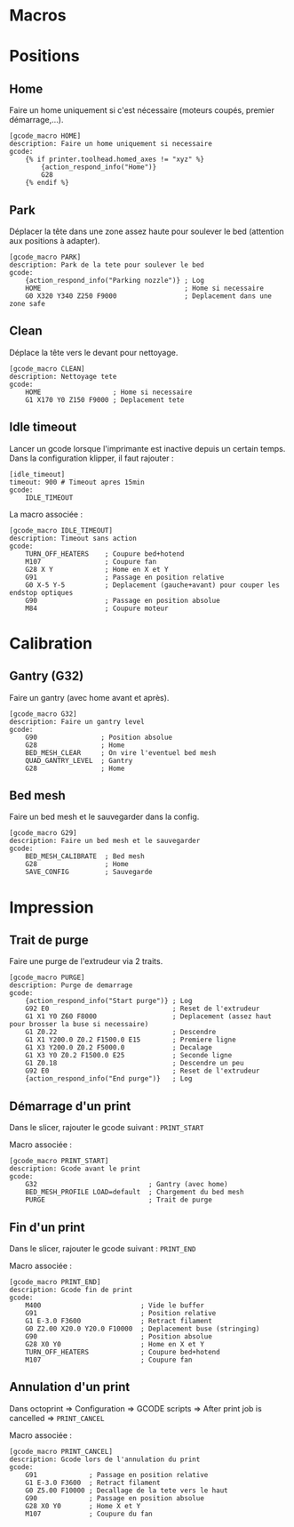 Macros
=======


# Positions


## Home

Faire un home uniquement si c'est nécessaire (moteurs coupés, premier démarrage,...).

```
[gcode_macro HOME]
description: Faire un home uniquement si necessaire
gcode:
    {% if printer.toolhead.homed_axes != "xyz" %}
        {action_respond_info("Home")}
        G28
    {% endif %}
```


## Park

Déplacer la tête dans une zone assez haute pour soulever le bed (attention aux positions à adapter).

```
[gcode_macro PARK]
description: Park de la tete pour soulever le bed
gcode:
    {action_respond_info("Parking nozzle")} ; Log
    HOME                                    ; Home si necessaire
    G0 X320 Y340 Z250 F9000                 ; Deplacement dans une zone safe
```


## Clean

Déplace la tête vers le devant pour nettoyage.

```
[gcode_macro CLEAN]
description: Nettoyage tete
gcode:
    HOME                  ; Home si necessaire
    G1 X170 Y0 Z150 F9000 ; Deplacement tete
```

## Idle timeout

Lancer un gcode lorsque l'imprimante est inactive depuis un certain temps.
Dans la configuration klipper, il faut rajouter :
```
[idle_timeout]
timeout: 900 # Timeout apres 15min
gcode:
    IDLE_TIMEOUT
```

La macro associée :

```
[gcode_macro IDLE_TIMEOUT]
description: Timeout sans action
gcode:
    TURN_OFF_HEATERS    ; Coupure bed+hotend
    M107                ; Coupure fan
    G28 X Y             ; Home en X et Y
    G91                 ; Passage en position relative
    G0 X-5 Y-5          ; Deplacement (gauche+avant) pour couper les endstop optiques
    G90                 ; Passage en position absolue
    M84                 ; Coupure moteur
```


# Calibration


## Gantry (G32)

Faire un gantry (avec home avant et après).

```
[gcode_macro G32]
description: Faire un gantry level
gcode:
    G90                ; Position absolue
    G28                ; Home
    BED_MESH_CLEAR     ; On vire l'eventuel bed mesh
    QUAD_GANTRY_LEVEL  ; Gantry
    G28                ; Home

```

## Bed mesh

Faire un bed mesh et le sauvegarder dans la config.

```
[gcode_macro G29]
description: Faire un bed mesh et le sauvegarder
gcode:
    BED_MESH_CALIBRATE  ; Bed mesh
    G28                 ; Home
    SAVE_CONFIG         ; Sauvegarde
```

# Impression


## Trait de purge

Faire une purge de l'extrudeur via 2 traits.


```
[gcode_macro PURGE]
description: Purge de demarrage
gcode:
    {action_respond_info("Start purge")} ; Log
    G92 E0                               ; Reset de l'extrudeur
    G1 X1 Y0 Z60 F8000                   ; Deplacement (assez haut pour brosser la buse si necessaire)
    G1 Z0.22                             ; Descendre
    G1 X1 Y200.0 Z0.2 F1500.0 E15        ; Premiere ligne
    G1 X3 Y200.0 Z0.2 F5000.0            ; Decalage
    G1 X3 Y0 Z0.2 F1500.0 E25            ; Seconde ligne
    G1 Z0.18                             ; Descendre un peu
    G92 E0                               ; Reset de l'extrudeur
    {action_respond_info("End purge")}   ; Log
```    


## Démarrage d'un print

Dans le slicer, rajouter le gcode suivant : `PRINT_START`

Macro associée :
```
[gcode_macro PRINT_START]
description: Gcode avant le print
gcode:
    G32                            ; Gantry (avec home)
    BED_MESH_PROFILE LOAD=default  ; Chargement du bed mesh
    PURGE                          ; Trait de purge
```

## Fin d'un print

Dans le slicer, rajouter le gcode suivant : `PRINT_END`

Macro associée :

```
[gcode_macro PRINT_END]
description: Gcode fin de print
gcode:
    M400                         ; Vide le buffer
    G91                          ; Position relative
    G1 E-3.0 F3600               ; Retract filament
    G0 Z2.00 X20.0 Y20.0 F10000  ; Deplacement buse (stringing)
    G90                          ; Position absolue
    G28 X0 Y0                    ; Home en X et Y
    TURN_OFF_HEATERS             ; Coupure bed+hotend
    M107                         ; Coupure fan
```


## Annulation d'un print

Dans octoprint => Configuration => GCODE scripts => After print job is cancelled => `PRINT_CANCEL`

Macro associée :
```
[gcode_macro PRINT_CANCEL]
description: Gcode lors de l'annulation du print
gcode:
    G91             ; Passage en position relative
    G1 E-3.0 F3600  ; Retract filament
    G0 Z5.00 F10000	; Decallage de la tete vers le haut
    G90             ; Passage en position absolue
    G28 X0 Y0       ; Home X et Y
    M107            ; Coupure du fan
```


<!--
```
[gcode_macro PRINT_PAUSE]
description: Gcode lors d'une pause
gcode:
    SAVE_GCODE_STATE NAME=pause_print
    G1 X170 Y0 Z150 F4000
    

[gcode_macro PRINT_RESUME]
description: Gcode lors d'une reprise (apres une pause)
gcode:
    { action_respond_info("Le print n'est pas en pause.") }
-->